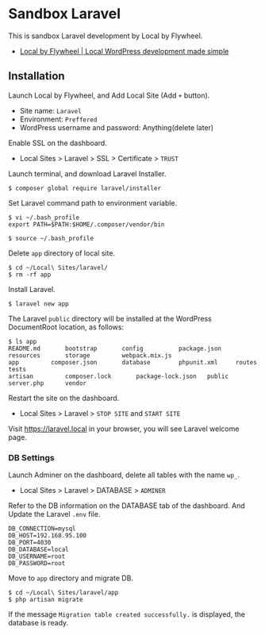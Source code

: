 # Sandbox Laravel

This is sandbox Laravel development by Local by Flywheel.

- [Local by Flywheel \| Local WordPress development made simple](https://localbyflywheel.com/)

## Installation

Launch Local by Flywheel, and Add Local Site (Add `+` button).

- Site name: `Laravel`
- Environment: `Preffered`
- WordPress username and password: Anything(delete later)

Enable SSL on the dashboard.

- Local Sites > Laravel > SSL > Certificate > `TRUST`

Launch terminal, and download Laravel Installer.

```
$ composer global require laravel/installer
```

Set Laravel command path to environment variable.

```
$ vi ~/.bash_profile
export PATH=$PATH:$HOME/.composer/vendor/bin

$ source ~/.bash_profile
```

Delete `app` directory of local site.

```
$ cd ~/Local\ Sites/laravel/
$ rm -rf app
```

Install Laravel.

```
$ laravel new app
```

The Laravel `public` directory will be installed at the WordPress DocumentRoot location, as follows:

```
$ ls app
README.md		bootstrap		config			package.json		resources		storage			webpack.mix.js
app			composer.json		database		phpunit.xml		routes			tests
artisan			composer.lock		package-lock.json	public			server.php		vendor
```

Restart the site on the dashboard.

- Local Sites > Laravel > `STOP SITE` and `START SITE`

Visit https://laravel.local in your browser, you will see Laravel welcome page.

### DB Settings

Launch Adminer on the dashboard, delete all tables with the name `wp_`.

- Local Sites > Laravel > DATABASE > `ADMINER`

Refer to the DB information on the DATABASE tab of the dashboard. And Update the Laravel `.env` file.

```
DB_CONNECTION=mysql
DB_HOST=192.168.95.100
DB_PORT=4030
DB_DATABASE=local
DB_USERNAME=root
DB_PASSWORD=root
```

Move to `app` directory and migrate DB.

```
$ cd ~/Local\ Sites/laravel/app
$ php artisan migrate
```

If the message `Migration table created successfully.` is displayed, the database is ready.

